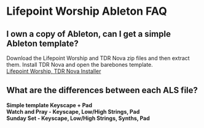 # Lifepoint Worship Ableton FAQ

## I own a copy of Ableton, can I get a simple Ableton template?
Download the Lifepoint Worship and TDR Nova zip files and then extract them. Install TDR Nova and open the barebones template. <br/>
[Lifepoint Worship, TDR Nova Installer](https://drive.google.com/drive/folders/1jJN-qyA5rMhLA7nEroSKO5HGmZpZfD81?usp=sharing)

## What are the differences between each ALS file?
<b> Simple template<b/> Keyscape + Pad<br/>
Watch and Pray - Keyscape, Low/High Strings, Pad<br/>
Sunday Set - Keyscape, Low/High Strings, Synths, Pad
